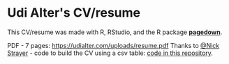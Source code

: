 # Udi Alter's CV/resume

This CV/resume was made with R, RStudio, and the R package [**pagedown**](https://github.com/rstudio/pagedown).





PDF - 7 pages: https://udialter.com/uploads/resume.pdf
Thanks to [@Nick Strayer](http://nickstrayer.me/) - code to build the CV using a csv table: [code in this repository](https://github.com/nstrayer/cv).

